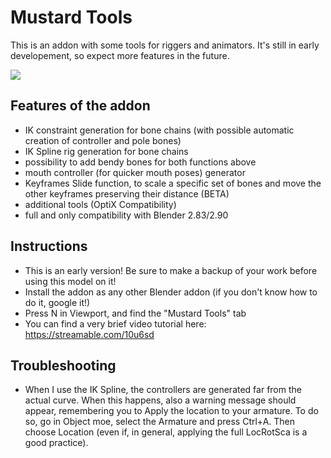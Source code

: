 # Mustard Tools

This is an addon with some tools for riggers and animators. It's still in early developement, so expect more features in the future.

![](https://open3dlab.com/media/content/image/script4.png)

## Features of the addon

- IK constraint generation for bone chains (with possible automatic creation of controller and pole bones)
- IK Spline rig generation for bone chains
- possibility to add bendy bones for both functions above
- mouth controller (for quicker mouth poses) generator
- Keyframes Slide function, to scale a specific set of bones and move the other keyframes preserving their distance (BETA)
- additional tools (OptiX Compatibility)
- full and only compatibility with Blender 2.83/2.90

## Instructions

- This is an early version! Be sure to make a backup of your work before using this model on it!
- Install the addon as any other Blender addon (if you don't know how to do it, google it!)
- Press N in Viewport, and find the "Mustard Tools" tab
- You can find a very brief video tutorial here:
https://streamable.com/10u6sd

## Troubleshooting

- When I use the IK Spline, the controllers are generated far from the actual curve.
When this happens, also a warning message should appear, remembering you to Apply the location to your armature. To do so, go in Object moe, select the Armature and press Ctrl+A. Then choose Location (even if, in general, applying the full LocRotSca is a good practice).

